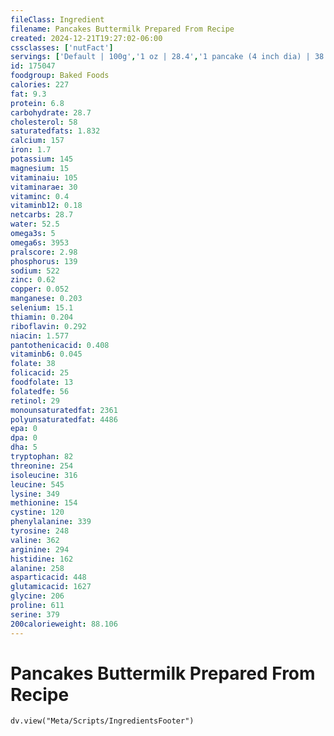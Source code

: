 ```yaml
---
fileClass: Ingredient
filename: Pancakes Buttermilk Prepared From Recipe
created: 2024-12-21T19:27:02-06:00
cssclasses: ['nutFact']
servings: ['Default | 100g','1 oz | 28.4','1 pancake (4 inch dia) | 38','1 pancake (6 inch dia) | 77']
id: 175047
foodgroup: Baked Foods
calories: 227
fat: 9.3
protein: 6.8
carbohydrate: 28.7
cholesterol: 58
saturatedfats: 1.832
calcium: 157
iron: 1.7
potassium: 145
magnesium: 15
vitaminaiu: 105
vitaminarae: 30
vitaminc: 0.4
vitaminb12: 0.18
netcarbs: 28.7
water: 52.5
omega3s: 5
omega6s: 3953
pralscore: 2.98
phosphorus: 139
sodium: 522
zinc: 0.62
copper: 0.052
manganese: 0.203
selenium: 15.1
thiamin: 0.204
riboflavin: 0.292
niacin: 1.577
pantothenicacid: 0.408
vitaminb6: 0.045
folate: 38
folicacid: 25
foodfolate: 13
folatedfe: 56
retinol: 29
monounsaturatedfat: 2361
polyunsaturatedfat: 4486
epa: 0
dpa: 0
dha: 5
tryptophan: 82
threonine: 254
isoleucine: 316
leucine: 545
lysine: 349
methionine: 154
cystine: 120
phenylalanine: 339
tyrosine: 248
valine: 362
arginine: 294
histidine: 162
alanine: 258
asparticacid: 448
glutamicacid: 1627
glycine: 206
proline: 611
serine: 379
200calorieweight: 88.106
---
```


# Pancakes Buttermilk Prepared From Recipe

```dataviewjs
dv.view("Meta/Scripts/IngredientsFooter")
```